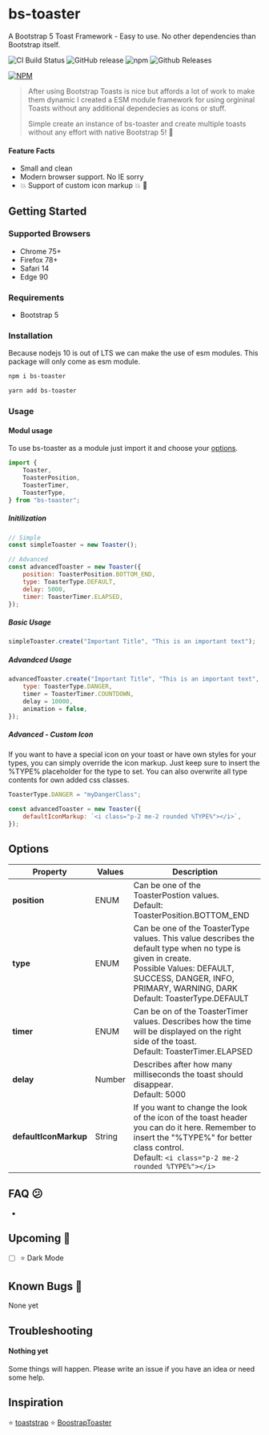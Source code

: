 # bs-toaster

A Bootstrap 5 Toast Framework - Easy to use. No other dependencies than Bootstrap itself.

![CI Build Status](https://github.com/hummal/bs-toaster/actions/workflows/yarn.yml/badge.svg?branch=master)
![GitHub release](https://img.shields.io/github/release/hummal/bs-toaster.svg?style=flat-square)
![npm](https://img.shields.io/npm/dt/bs-toaster.svg?style=flat-square&label=NPM+Downloads)
![Github Releases](https://img.shields.io/github/downloads/hummal/bs-toaster/total.svg?style=flat-square&label=Github+Downloads)

[![NPM](https://nodei.co/npm/bs-toaster.png?downloads=true&downloadRank=true&stars=true)](https://nodei.co/npm/bs-toaster/)

> After using Bootstrap Toasts is nice but affords a lot of work to make them dynamic I created a ESM module framework for using orgininal Toasts without any additional dependecies as icons or stuff.
>
> Simple create an instance of bs-toaster and create multiple toasts without any effort with native Bootstrap 5! :muscle:

#### Feature Facts

-   Small and clean
-   Modern browser support. No IE sorry
-   :boom: Support of custom icon markup :boom: :metal:

## Getting Started

### Supported Browsers

-   Chrome 75+
-   Firefox 78+
-   Safari 14
-   Edge 90

### Requirements

-   Bootstrap 5

### Installation

Because nodejs 10 is out of LTS we can make the use of esm modules. This package will only come as esm module.

```bash
npm i bs-toaster
```

```bash
yarn add bs-toaster
```

### Usage

#### Modul usage

To use bs-toaster as a module just import it and choose your [options](#options).

```javascript
import {
    Toaster,
    ToasterPosition,
    ToasterTimer,
    ToasterType,
} from "bs-toaster";
```

##### Initilization

```javascript
// Simple
const simpleToaster = new Toaster();

// Advanced
const advancedToaster = new Toaster({
    position: ToasterPosition.BOTTOM_END,
    type: ToasterType.DEFAULT,
    delay: 5000,
    timer: ToasterTimer.ELAPSED,
});
```

##### Basic Usage

```javascript
simpleToaster.create("Important Title", "This is an important text");
```

##### Advandced Usage

```javascript
advancedToaster.create("Important Title", "This is an important text", {
    type: ToasterType.DANGER,
    timer = ToasterTimer.COUNTDOWN,
    delay = 10000,
    animation = false,
});
```

##### Advanced - Custom Icon

If you want to have a special icon on your toast or have own styles for your types, you can simply override the icon markup. Just keep sure to insert the %TYPE% placeholder for the type to set. You can also overwrite all type contents for own added css classes.

```javascript
ToasterType.DANGER = "myDangerClass";

const advancedToaster = new Toaster({
    defaultIconMarkup: `<i class="p-2 me-2 rounded %TYPE%"></i>`,
});
```

## Options

| Property              | Values | Description                                                                                                                                                                                                                     |
| --------------------- | ------ | ------------------------------------------------------------------------------------------------------------------------------------------------------------------------------------------------------------------------------- |
| **position**          | ENUM   | Can be one of the ToasterPostion values. <br /> Default: ToasterPosition.BOTTOM_END                                                                                                                                             |
| **type**              | ENUM   | Can be one of the ToasterType values. This value describes the default type when no type is given in create. <br /> Possible Values: DEFAULT, SUCCESS, DANGER, INFO, PRIMARY, WARNING, DARK <br /> Default: ToasterType.DEFAULT |
| **timer**             | ENUM   | Can be on of the ToasterTimer values. Describes how the time will be displayed on the right side of the toast. <br />Default: ToasterTimer.ELAPSED                                                                              |
| **delay**             | Number | Describes after how many milliseconds the toast should disappear. <br />Default: 5000                                                                                                                                           |
| **defaultIconMarkup** | String | If you want to change the look of the icon of the toast header you can do it here. Remember to insert the "%TYPE%" for better class control. <br /> Default: `<i class="p-2 me-2 rounded %TYPE%"></i>`                          |

## FAQ :confused:

-

## Upcoming :trumpet:

-   [ ] :star: Dark Mode

## Known Bugs :shit:

None yet

## Troubleshooting

#### Nothing yet

Some things will happen. Please write an issue if you have an idea or need some help.

## Inspiration

:star: [toaststrap](https://github.com/nawafscript/toaststrap)
:star: [BoostrapToaster](https://github.com/PeytonRG/BootstrapToaster)
